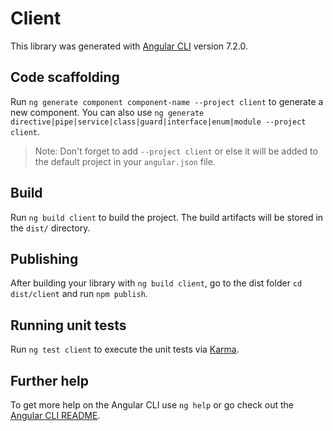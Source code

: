 # Client

This library was generated with [Angular CLI](https://github.com/angular/angular-cli) version 7.2.0.

## Code scaffolding

Run `ng generate component component-name --project client` to generate a new component. You can also use `ng generate directive|pipe|service|class|guard|interface|enum|module --project client`.

> Note: Don't forget to add `--project client` or else it will be added to the default project in your `angular.json` file.

## Build

Run `ng build client` to build the project. The build artifacts will be stored in the `dist/` directory.

## Publishing

After building your library with `ng build client`, go to the dist folder `cd dist/client` and run `npm publish`.

## Running unit tests

Run `ng test client` to execute the unit tests via [Karma](https://karma-runner.github.io).

## Further help

To get more help on the Angular CLI use `ng help` or go check out the [Angular CLI README](https://github.com/angular/angular-cli/blob/master/README.md).
